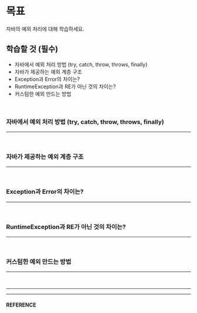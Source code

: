
# 목표
자바의 예외 처리에 대해 학습하세요.
<br>

## 학습할 것 (필수)
- 자바에서 예외 처리 방법 (try, catch, throw, throws, finally)
- 자바가 제공하는 예외 계층 구조
- Exception과 Error의 차이는?
- RuntimeException과 RE가 아닌 것의 차이는?
- 커스텀한 예외 만드는 방법
<br>


### 자바에서 예외 처리 방법 (try, catch, throw, throws, finally)
---
<br>


### 자바가 제공하는 예외 계층 구조
---
<br>


### Exception과 Error의 차이는?
---
<br>


### RuntimeException과 RE가 아닌 것의 차이는?
---
<br>


### 커스텀한 예외 만드는 방법
---
<br>


___
___
#### REFERENCE
>
